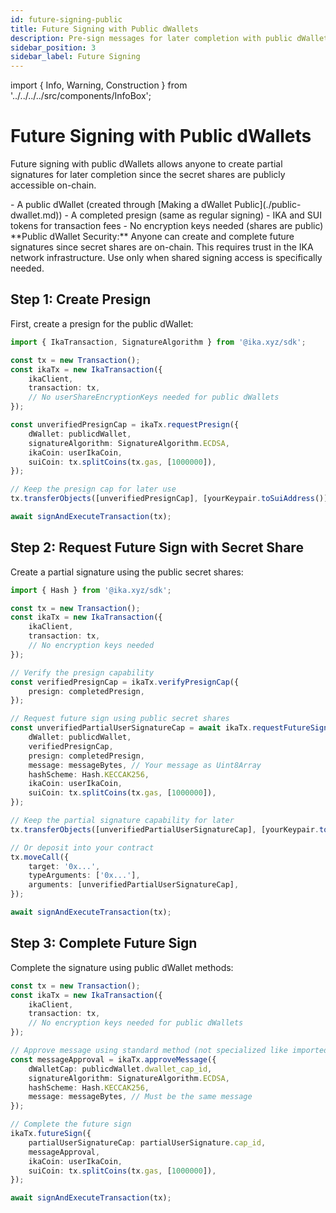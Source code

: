 ```yaml
---
id: future-signing-public
title: Future Signing with Public dWallets
description: Pre-sign messages for later completion with public dWallets
sidebar_position: 3
sidebar_label: Future Signing
---
```


import { Info, Warning, Construction } from '../../../../src/components/InfoBox';

# Future Signing with Public dWallets

<Construction />

Future signing with public dWallets allows anyone to create partial signatures for later completion since the secret shares are publicly accessible on-chain.

<Info title="Prerequisites">
- A public dWallet (created through [Making a dWallet Public](./public-dwallet.md))
- A completed presign (same as regular signing)
- IKA and SUI tokens for transaction fees
- No encryption keys needed (shares are public)
</Info>

<Warning title="Trust Model">
**Public dWallet Security:** Anyone can create and complete future signatures since secret shares are on-chain. This requires trust in the IKA network infrastructure. Use only when shared signing access is specifically needed.
</Warning>

## Step 1: Create Presign

First, create a presign for the public dWallet:

```typescript
import { IkaTransaction, SignatureAlgorithm } from '@ika.xyz/sdk';

const tx = new Transaction();
const ikaTx = new IkaTransaction({
	ikaClient,
	transaction: tx,
	// No userShareEncryptionKeys needed for public dWallets
});

const unverifiedPresignCap = ikaTx.requestPresign({
	dWallet: publicdWallet,
	signatureAlgorithm: SignatureAlgorithm.ECDSA,
	ikaCoin: userIkaCoin,
	suiCoin: tx.splitCoins(tx.gas, [1000000]),
});

// Keep the presign cap for later use
tx.transferObjects([unverifiedPresignCap], [yourKeypair.toSuiAddress()]);

await signAndExecuteTransaction(tx);
```

## Step 2: Request Future Sign with Secret Share

Create a partial signature using the public secret shares:

```typescript
import { Hash } from '@ika.xyz/sdk';

const tx = new Transaction();
const ikaTx = new IkaTransaction({
	ikaClient,
	transaction: tx,
	// No encryption keys needed
});

// Verify the presign capability
const verifiedPresignCap = ikaTx.verifyPresignCap({
	presign: completedPresign,
});

// Request future sign using public secret shares
const unverifiedPartialUserSignatureCap = await ikaTx.requestFutureSign({
	dWallet: publicdWallet,
	verifiedPresignCap,
	presign: completedPresign,
	message: messageBytes, // Your message as Uint8Array
	hashScheme: Hash.KECCAK256,
	ikaCoin: userIkaCoin,
	suiCoin: tx.splitCoins(tx.gas, [1000000]),
});

// Keep the partial signature capability for later
tx.transferObjects([unverifiedPartialUserSignatureCap], [yourKeypair.toSuiAddress()]);

// Or deposit into your contract
tx.moveCall({
	target: '0x...',
	typeArguments: ['0x...'],
	arguments: [unverifiedPartialUserSignatureCap],
});

await signAndExecuteTransaction(tx);
```

## Step 3: Complete Future Sign

Complete the signature using public dWallet methods:

```typescript
const tx = new Transaction();
const ikaTx = new IkaTransaction({
	ikaClient,
	transaction: tx,
	// No encryption keys needed for public dWallets
});

// Approve message using standard method (not specialized like imported)
const messageApproval = ikaTx.approveMessage({
	dWalletCap: publicdWallet.dwallet_cap_id,
	signatureAlgorithm: SignatureAlgorithm.ECDSA,
	hashScheme: Hash.KECCAK256,
	message: messageBytes, // Must be the same message
});

// Complete the future sign
ikaTx.futureSign({
	partialUserSignatureCap: partialUserSignature.cap_id,
	messageApproval,
	ikaCoin: userIkaCoin,
	suiCoin: tx.splitCoins(tx.gas, [1000000]),
});

await signAndExecuteTransaction(tx);
```
